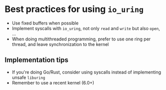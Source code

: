 # Best practices for using `io_uring`

- Use fixed buffers when possible
- Implement syscalls with `io_uring`, not only `read` and `write` but also `open`, ...
- When doing multithreaded programming, prefer to use one ring per thread, and 
leave synchronization to the kernel 

## Implementation tips


- If you're doing Go/Rust, consider using syscalls instead 
of implementing unsafe `liburing`
- Remember to use a recent kernel (6.0+)
